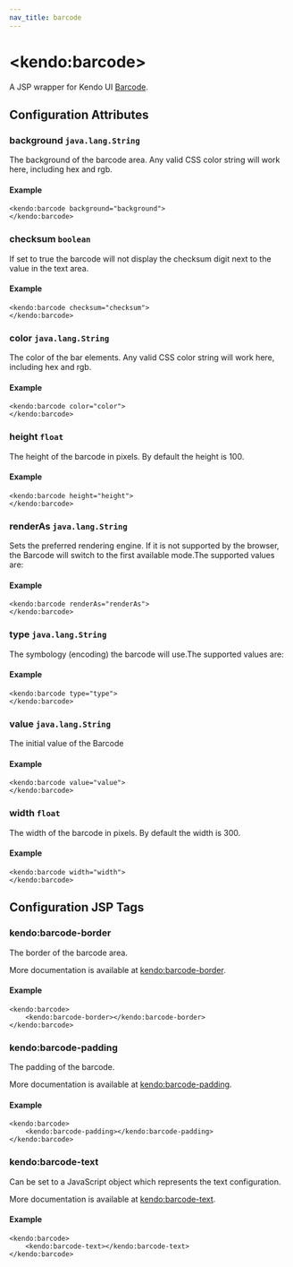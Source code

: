 ```yaml
---
nav_title: barcode
---
```


# \<kendo:barcode\>
A JSP wrapper for Kendo UI [Barcode](/kendo-ui/api/dataviz/barcode).

## Configuration Attributes

### background `java.lang.String`

The background of the barcode area.
Any valid CSS color string will work here, including hex and rgb.

#### Example
    <kendo:barcode background="background">
    </kendo:barcode>

### checksum `boolean`

If set to true the barcode will not display the checksum digit next to the value in the text area.

#### Example
    <kendo:barcode checksum="checksum">
    </kendo:barcode>

### color `java.lang.String`

The color of the bar elements.
Any valid CSS color string will work here, including hex and rgb.

#### Example
    <kendo:barcode color="color">
    </kendo:barcode>

### height `float`

The height of the barcode in pixels.  By default the height is 100.

#### Example
    <kendo:barcode height="height">
    </kendo:barcode>

### renderAs `java.lang.String`

Sets the preferred rendering engine.
If it is not supported by the browser, the Barcode will switch to the first available mode.The supported values are:

#### Example
    <kendo:barcode renderAs="renderAs">
    </kendo:barcode>

### type `java.lang.String`

The symbology (encoding) the barcode will use.The supported values are:

#### Example
    <kendo:barcode type="type">
    </kendo:barcode>

### value `java.lang.String`

The initial value of the Barcode

#### Example
    <kendo:barcode value="value">
    </kendo:barcode>

### width `float`

The width of the barcode in pixels.  By default the width is 300.

#### Example
    <kendo:barcode width="width">
    </kendo:barcode>


##  Configuration JSP Tags

### kendo:barcode-border

The border of the barcode area.

More documentation is available at [kendo:barcode-border](/kendo-ui/api/wrappers/jsp/barcode/border).

#### Example

    <kendo:barcode>
        <kendo:barcode-border></kendo:barcode-border>
    </kendo:barcode>

### kendo:barcode-padding

The padding of the barcode.

More documentation is available at [kendo:barcode-padding](/kendo-ui/api/wrappers/jsp/barcode/padding).

#### Example

    <kendo:barcode>
        <kendo:barcode-padding></kendo:barcode-padding>
    </kendo:barcode>

### kendo:barcode-text

Can be set to a JavaScript object which represents the text configuration.

More documentation is available at [kendo:barcode-text](/kendo-ui/api/wrappers/jsp/barcode/text).

#### Example

    <kendo:barcode>
        <kendo:barcode-text></kendo:barcode-text>
    </kendo:barcode>

